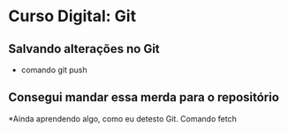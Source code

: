 # Curso Digital: Git

## Salvando alterações no Git

* comando git push


## Consegui mandar essa merda para o repositório

*Ainda aprendendo algo, como eu detesto Git.
Comando fetch
